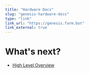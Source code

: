 ```yaml
---
title: "Hardware Docs"
slug: "genesis-hardware-docs"
type: "link"
link_url: "https://genesis.farm.bot"
link_external: true
---
```



# What's next?

 * [High Level Overview](../Web-App/the-farmbot-web-app.md)
